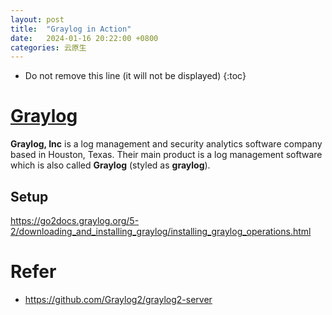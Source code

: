 ```yaml
---
layout: post
title:  "Graylog in Action"
date:   2024-01-16 20:22:00 +0800
categories: 云原生
---
```


* Do not remove this line (it will not be displayed)
{:toc}


# [Graylog](https://en.wikipedia.org/wiki/Graylog)

**Graylog, Inc** is a log management and security analytics software company based in Houston, Texas. Their main product is a log management software which is also called **Graylog** (styled as **graylog**).


## Setup

https://go2docs.graylog.org/5-2/downloading_and_installing_graylog/installing_graylog_operations.html




# Refer

* https://github.com/Graylog2/graylog2-server











